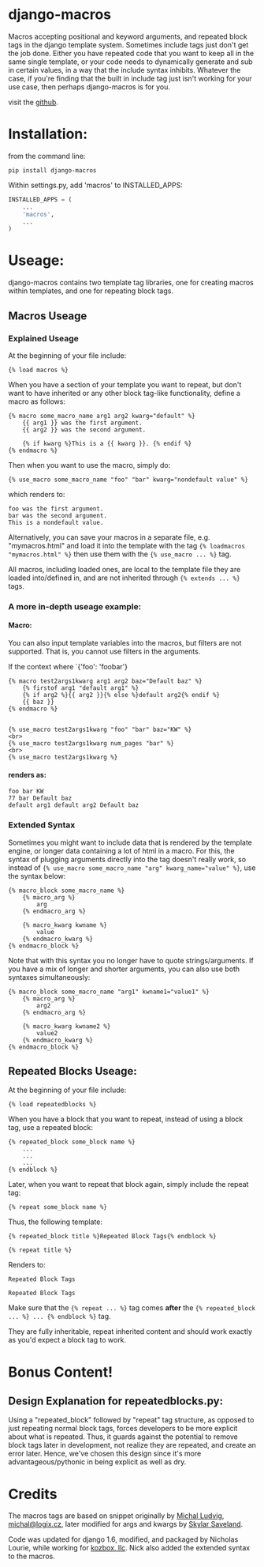 django-macros
=============

Macros accepting positional and keyword arguments, and repeated block tags in the django template system. Sometimes include tags just don't get the job done. Either you have repeated code that you want to keep all in the same single template, or your code needs to dynamically generate and sub in certain values, in a way that the include syntax inhibits. Whatever the case, if you're finding that the built in include tag just isn't working for your use case, then perhaps django-macros is for you.

visit the [github](https://github.com/nalourie/django-macros).
    

# Installation:

from the command line:

```
pip install django-macros
```

Within settings.py, add 'macros' to INSTALLED_APPS:

```python
INSTALLED_APPS = (
    ...
    'macros',
    ...
)
```

# Useage:

django-macros contains two template tag libraries, one for creating macros within templates, and one for repeating block tags.

## Macros Useage

### Explained Useage

At the beginning of your file include:

```
{% load macros %}
```

When you have a section of your template you want to repeat, but don't want to have inherited or any other block tag-like functionality, define a macro as follows:

```
{% macro some_macro_name arg1 arg2 kwarg="default" %}
    {{ arg1 }} was the first argument.
    {{ arg2 }} was the second argument.

    {% if kwarg %}This is a {{ kwarg }}. {% endif %}
{% endmacro %}
```

Then when you want to use the macro, simply do:

```
{% use_macro some_macro_name "foo" "bar" kwarg="nondefault value" %}
```

which renders to:

```
foo was the first argument.
bar was the second argument.
This is a nondefault value.
```

Alternatively, you can save your macros in a separate file, e.g. "mymacros.html" and load it into the template with the tag `{% loadmacros "mymacros.html" %}` then use them with the `{% use_macro ... %}` tag.


All macros, including loaded ones, are local to the template file they are loaded into/defined in, and are not inherited through `{% extends ... %}` tags.

### A more in-depth useage example:

#### Macro:

You can also input template variables into the macros, but filters are not supported. That is, you cannot use filters in the arguments.

If the context where `{'foo': 'foobar'}

```
{% macro test2args1kwarg arg1 arg2 baz="Default baz" %}
    {% firstof arg1 "default arg1" %}
    {% if arg2 %}{{ arg2 }}{% else %}default arg2{% endif %}
    {{ baz }}
{% endmacro %}
            

{% use_macro test2args1kwarg "foo" "bar" baz="KW" %}
<br>
{% use_macro test2args1kwarg num_pages "bar" %}
<br>
{% use_macro test2args1kwarg %}
```

#### renders as:

```
foo bar KW
77 bar Default baz
default arg1 default arg2 Default baz
```

### Extended Syntax

Sometimes you might want to include data that is rendered by the template engine, or longer data containing a lot of html in a macro. For this, the syntax of plugging arguments directly into the tag doesn't really work, so instead of `{% use_macro some_macro_name "arg" kwarg_name="value" %}`, use the syntax below:

```
{% macro_block some_macro_name %}
    {% macro_arg %}
        arg
    {% endmacro_arg %}
    
    {% macro_kwarg kwname %}
        value
    {% endmacro_kwarg %}
{% endmacro_block %}
```

Note that with this syntax you no longer have to quote strings/arguments. If you have a mix of longer and shorter arguments, you can also use both syntaxes simultaneously:

```
{% macro_block some_macro_name "arg1" kwname1="value1" %}
    {% macro_arg %}
        arg2
    {% endmacro_arg %}
    
    {% macro_kwarg kwname2 %}
        value2
    {% endmacro_kwarg %}
{% endmacro_block %}
```


## Repeated Blocks Useage:

At the beginning of your file include:
        
```        
{% load repeatedblocks %}
```

When you have a block that you want to repeat, instead of using a block tag, use a repeated block:

```
{% repeated_block some_block name %}
    ...
    ...
    ...
{% endblock %}
```

Later, when you want to repeat that block again, simply include the repeat tag:

```
{% repeat some_block name %}
```

Thus, the following template:

```
{% repeated_block title %}Repeated Block Tags{% endblock %}

{% repeat title %}
```

Renders to:

```
Repeated Block Tags

Repeated Block Tags
```

Make sure that the `{% repeat ... %}` tag comes **after** the `{% repeated_block ... %} ... {% endblock %}` tag.

They are fully inheritable, repeat inherited content and should work exactly as you'd expect a block tag to work.

# Bonus Content!

## Design Explanation for repeatedblocks.py:

Using a "repeated_block" followed by "repeat" tag structure, as opposed to just repeating normal block tags, forces developers to be more explicit about what is repeated. Thus, it guards against the potential to remove block tags later in development, not realize they are repeated, and create an error later. Hence, we've chosen this design since it's more advantageous/pythonic in being explicit as well as dry.

# Credits

The macros tags are based on snippet originally by [Michal Ludvig](http://www.logix.cz/michal), <michal@logix.cz>, later modified for args and kwargs by [Skylar Saveland](http://skyl.org).

Code was updated for django 1.6, modified, and packaged by Nicholas Lourie, while working for [kozbox, llc](http://kozbox.com). Nick also added the extended syntax to the macros.
